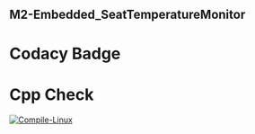 ## M2-Embedded_SeatTemperatureMonitor

# Codacy Badge


# Cpp Check
[![Compile-Linux](https://github.com/sanjaynetagal/Stepin_Passanger_Seat_and_Heat_Monitoring_System/actions/workflows/compile.yml/badge.svg)](https://github.com/sanjaynetagal/Stepin_Passanger_Seat_and_Heat_Monitoring_System/actions/workflows/compile.yml)
